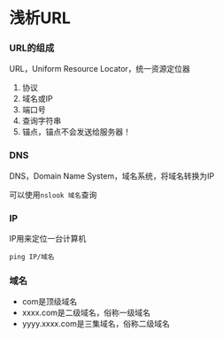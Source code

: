 # 浅析URL

### URL的组成

URL，Uniform Resource Locator，统一资源定位器

1. 协议
2. 域名或IP
3. 端口号
4. 查询字符串
5. 锚点，锚点不会发送给服务器！

### DNS

DNS，Domain Name System，域名系统，将域名转换为IP

可以使用`nslook 域名`查询

### IP

IP用来定位一台计算机

`ping IP/域名`

### 域名

* com是顶级域名
* xxxx.com是二级域名，俗称一级域名
* yyyy.xxxx.com是三集域名，俗称二级域名

